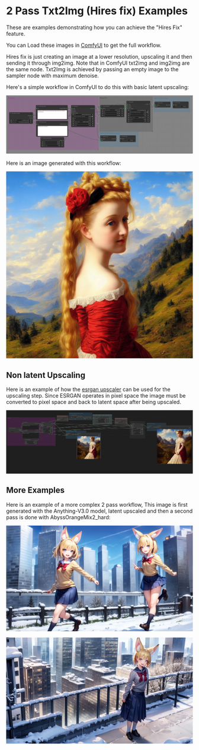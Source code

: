 # 2 Pass Txt2Img (Hires fix) Examples

These are examples demonstrating how you can achieve the "Hires Fix" feature.

You can Load these images in [ComfyUI](https://github.com/comfyanonymous/ComfyUI) to get the full workflow.

Hires fix is just creating an image at a lower resolution, upscaling it and then sending it through img2img. Note that in ComfyUI txt2img and img2img are the same node. Txt2Img is achieved by passing an empty image to the sampler node with maximum denoise.

Here's a simple workflow in ComfyUI to do this with basic latent upscaling:

![Example](hiresfix_latent_workflow.png)

Here is an image generated with this workflow:

![Example](sd1.5_latent_upscale.png)

## Non latent Upscaling

Here is an example of how the [esrgan upscaler](../upscale_models) can be used for the upscaling step. Since ESRGAN operates in pixel space the image must be converted to pixel space and back to latent space after being upscaled.

![Example](hiresfix_esrgan_workflow.png)


## More Examples

Here is an example of a more complex 2 pass workflow, This image is first generated with the Anything-V3.0 model, latent upscaled and then a second pass is done with AbyssOrangeMix2_hard:

![Example](latent_upscale_different_prompt_model.png)

![Example](latent_upscale_different_prompt_model_2.png)

